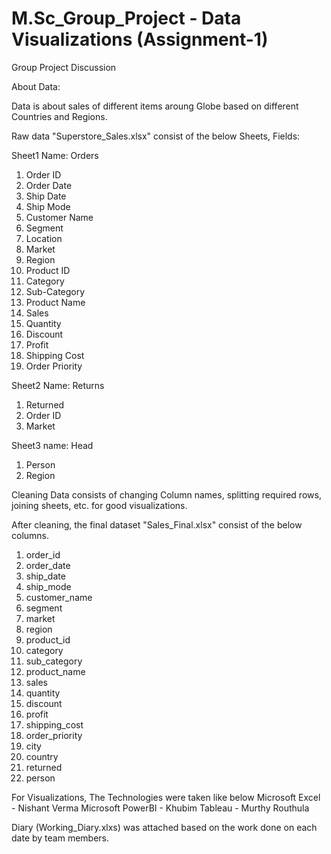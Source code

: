 # M.Sc_Group_Project - Data Visualizations (Assignment-1)

Group Project Discussion

About Data:

Data is about sales of different items aroung Globe based on different Countries and Regions.

Raw data "Superstore_Sales.xlsx" consist of the below Sheets, Fields:

Sheet1 Name: Orders
1. Order ID
2. Order Date
3. Ship Date
4. Ship Mode
5. Customer Name
6. Segment
7. Location
8. Market
9. Region
10. Product ID
11. Category
12. Sub-Category
13. Product Name
14. Sales
15. Quantity
16. Discount
17. Profit
18. Shipping Cost
19. Order Priority

Sheet2 Name: Returns
1. Returned
2. Order ID
3. Market

Sheet3 name: Head
1. Person
2. Region

Cleaning Data consists of changing Column names, splitting required rows, joining sheets, etc. for good visualizations.

After cleaning, the final dataset "Sales_Final.xlsx" consist of the below columns.

1. order_id
2. order_date
3. ship_date
4. ship_mode
5. customer_name
6. segment
7. market
8. region
9. product_id
10. category
11. sub_category
12. product_name
13. sales
14. quantity
15. discount
16. profit
17. shipping_cost
18. order_priority
19. city
20. country
21. returned
22. person

For Visualizations, The Technologies were taken like below
Microsoft Excel - Nishant Verma
Microsoft PowerBI - Khubim
Tableau - Murthy Routhula

Diary (Working_Diary.xlxs) was attached based on the work done on each date by team members.